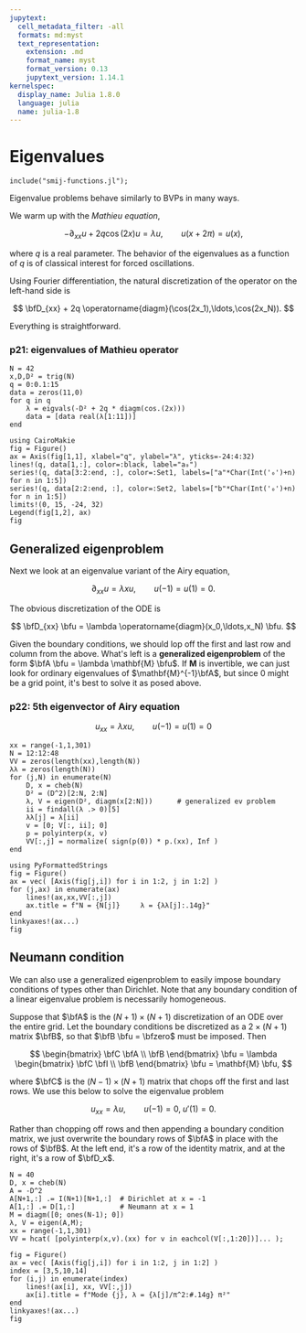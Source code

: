 ```yaml
---
jupytext:
  cell_metadata_filter: -all
  formats: md:myst
  text_representation:
    extension: .md
    format_name: myst
    format_version: 0.13
    jupytext_version: 1.14.1
kernelspec:
  display_name: Julia 1.8.0
  language: julia
  name: julia-1.8
---
```


# Eigenvalues

```{code-cell} julia
include("smij-functions.jl");
```

Eigenvalue problems behave similarly to BVPs in many ways. 

We warm up with the *Mathieu equation*,

$$
-\partial_{xx} u + 2q\cos(2x)u = \lambda u, \qquad u(x+2\pi) = u(x), 
$$

where $q$ is a real parameter. The behavior of the eigenvalues as a function of $q$ is of classical interest for forced oscillations.

Using Fourier differentiation, the natural discretization of the operator on the left-hand side is

$$
\bfD_{xx} + 2q \operatorname{diagm}(\cos(2x_1),\ldots,\cos(2x_N)). 
$$

Everything is straightforward.

### p21: eigenvalues of Mathieu operator

```{code-cell}
N = 42
x,D,D² = trig(N)
q = 0:0.1:15
data = zeros(11,0)
for q in q
    λ = eigvals(-D² + 2q * diagm(cos.(2x)))
    data = [data real(λ[1:11])]
end
```

```{code-cell}
using CairoMakie
fig = Figure()
ax = Axis(fig[1,1], xlabel="q", ylabel="λ", yticks=-24:4:32)
lines!(q, data[1,:], color=:black, label="a₀")
series!(q, data[3:2:end, :], color=:Set1, labels=["a"*Char(Int('₀')+n) for n in 1:5])
series!(q, data[2:2:end, :], color=:Set2, labels=["b"*Char(Int('₀')+n) for n in 1:5])
limits!(0, 15, -24, 32)
Legend(fig[1,2], ax)
fig
```

## Generalized eigenproblem

Next we look at an eigenvalue variant of the Airy equation,

$$
\partial_{xx}u = \lambda x u, \qquad u(-1)=u(1)=0. 
$$

The obvious discretization of the ODE is

$$
\bfD_{xx} \bfu = \lambda \operatorname{diagm}(x_0,\ldots,x_N) \bfu. 
$$

Given the boundary conditions, we should lop off the first and last row and column from the above. What's left is a **generalized eigenproblem** of the form $\bfA \bfu = \lambda \mathbf{M} \bfu$. If $\mathbf{M}$ is invertible, we can just look for ordinary eigenvalues of $\mathbf{M}^{-1}\bfA$, but since $0$ might be a grid point, it's best to solve it as posed above.

### p22: 5th eigenvector of Airy equation 

$$u_{xx} = \lambda x u, \qquad u(-1)=u(1)=0$$

```{code-cell}
xx = range(-1,1,301)
N = 12:12:48
VV = zeros(length(xx),length(N))
λλ = zeros(length(N))
for (j,N) in enumerate(N)
    D, x = cheb(N)
    D² = (D^2)[2:N, 2:N]
    λ, V = eigen(D², diagm(x[2:N]))      # generalized ev problem
    ii = findall(λ .> 0)[5]
    λλ[j] = λ[ii]
    v = [0; V[:, ii]; 0]
    p = polyinterp(x, v)
    VV[:,j] = normalize( sign(p(0)) * p.(xx), Inf )
end
```

```{code-cell}
using PyFormattedStrings
fig = Figure()
ax = vec( [Axis(fig[j,i]) for i in 1:2, j in 1:2] )
for (j,ax) in enumerate(ax)
    lines!(ax,xx,VV[:,j])
    ax.title = f"N = {N[j]}     λ = {λλ[j]:.14g}"
end
linkyaxes!(ax...)
fig
```

## Neumann condition

We can also use a generalized eigenproblem to easily impose boundary conditions of types other than Dirichlet. Note that any boundary condition of a linear eigenvalue problem is necessarily homogeneous.

Suppose that $\bfA$ is the $(N+1)\times(N+1)$ discretization of an ODE over the entire grid. Let the boundary conditions be discretized as a $2\times(N+1)$ matrix $\bfB$, so that $\bfB \bfu = \bfzero$ must be imposed. Then

$$
\begin{bmatrix}
  \bfC \bfA \\ \bfB
\end{bmatrix} \bfu = 
\lambda \begin{bmatrix}
  \bfC \bfI \\ \bfB
\end{bmatrix} \bfu = \mathbf{M} \bfu, 
$$

where $\bfC$ is the $(N-1)\times (N+1)$ matrix that chops off the first and last rows. We use this below to solve the eigenvalue problem

$$u_{xx} = \lambda u, \qquad u(-1)=0,\; u'(1)=0.$$

Rather than chopping off rows and then appending a boundary condition matrix, we just overwrite the boundary rows of $\bfA$ in place with the rows of $\bfB$. At the left end, it's a row of the identity matrix, and at the right, it's a row of $\bfD_x$. 

```{code-cell}
N = 40
D, x = cheb(N)
A = -D^2
A[N+1,:] .= I(N+1)[N+1,:]  # Dirichlet at x = -1
A[1,:] .= D[1,:]           # Neumann at x = 1
M = diagm([0; ones(N-1); 0])
λ, V = eigen(A,M);
xx = range(-1,1,301)
VV = hcat( [polyinterp(x,v).(xx) for v in eachcol(V[:,1:20])]... );
```

```{code-cell}
fig = Figure()
ax = vec( [Axis(fig[j,i]) for i in 1:2, j in 1:2] )
index = [3,5,10,14]
for (i,j) in enumerate(index)
    lines!(ax[i], xx, VV[:,j])
    ax[i].title = f"Mode {j}, λ = {λ[j]/π^2:#.14g} π²"
end
linkyaxes!(ax...)
fig
```

